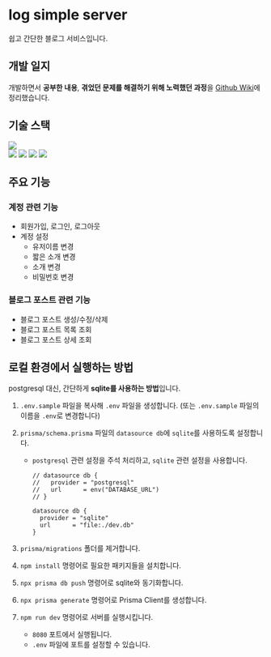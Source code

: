 # log simple server

쉽고 간단한 블로그 서비스입니다.

## 개발 일지

개발하면서 **공부한 내용**, **겪었던 문제를 해결하기 위해 노력했던 과정**을 [Github Wiki](https://github.com/keeep-runnning/log-simple-server/wiki)에 정리했습니다.

## 기술 스택

<div>
  <img src="https://img.shields.io/badge/Node.js-v18-339933?style=for-the-badge&logo=node.js" />
</div>
<div>
  <img src="https://img.shields.io/badge/JavaScript-F7DF1E?style=for-the-badge&logo=javascript&logoColor=black" />
  <img src="https://img.shields.io/badge/express-000000?style=for-the-badge&logo=express&logoColor=white" />
  <img src="https://img.shields.io/badge/PostgreSQL-4479A1?style=for-the-badge&logo=PostgreSQL&logoColor=white" />
  <img src="https://img.shields.io/badge/prisma-2D3748?style=for-the-badge&logo=prisma&logoColor=white" />
</div>

## 주요 기능

### 계정 관련 기능

- 회원가입, 로그인, 로그아웃
- 계정 설정
  - 유저이름 변경
  - 짧은 소개 변경
  - 소개 변경
  - 비밀번호 변경

### 블로그 포스트 관련 기능

- 블로그 포스트 생성/수정/삭제
- 블로그 포스트 목록 조회
- 블로그 포스트 상세 조회

## 로컬 환경에서 실행하는 방법

postgresql 대신, 간단하게 **sqlite를 사용하는 방법**입니다.

1. `.env.sample` 파일을 복사해 `.env` 파일을 생성합니다. (또는 `.env.sample` 파일의 이름을 `.env`로 변경합니다)

2. `prisma/schema.prisma` 파일의 `datasource db`에 `sqlite`를 사용하도록 설정합니다.

   - `postgresql` 관련 설정을 주석 처리하고, `sqlite` 관련 설정을 사용합니다.

     ```text
     // datasource db {
     //   provider = "postgresql"
     //   url      = env("DATABASE_URL")
     // }

     datasource db {
       provider = "sqlite"
       url      = "file:./dev.db"
     }
     ```

3. `prisma/migrations` 폴더를 제거합니다.
4. `npm install` 명령어로 필요한 패키지들을 설치합니다.
5. `npx prisma db push` 명령어로 sqlite와 동기화합니다.
6. `npx prisma generate` 명령어로 Prisma Client를 생성합니다.
7. `npm run dev` 명령어로 서버를 실행시킵니다.

   - `8080` 포트에서 실행됩니다.
   - `.env` 파일에 포트를 설정할 수 있습니다.
